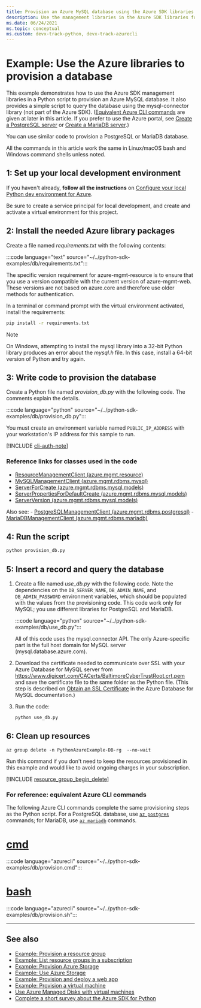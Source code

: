 ```yaml
---
title: Provision an Azure MySQL database using the Azure SDK libraries
description: Use the management libraries in the Azure SDK libraries for Python to provision an Azure MySQL, PostgresSQL, or MariaDB database.
ms.date: 06/24/2021
ms.topic: conceptual
ms.custom: devx-track-python, devx-track-azurecli
---
```


# Example: Use the Azure libraries to provision a database

This example demonstrates how to use the Azure SDK management libraries in a Python script to provision an Azure MySQL database. It also provides a simple script to query the database using the mysql-connector library (not part of the Azure SDK). ([Equivalent Azure CLI commands](#for-reference-equivalent-azure-cli-commands) are given at later in this article. If you prefer to use the Azure portal, see [Create a PostgreSQL server](/azure/postgresql/quickstart-create-server-database-portal) or [Create a MariaDB server](/azure/mariadb/quickstart-create-mariadb-server-database-using-azure-portal).)

You can use similar code to provision a PostgreSQL or MariaDB database.

All the commands in this article work the same in Linux/macOS bash and Windows command shells unless noted.

## 1: Set up your local development environment

If you haven't already, **follow all the instructions** on [Configure your local Python dev environment for Azure](configure-local-development-environment.md).

Be sure to create a service principal for local development, and create and activate a virtual environment for this project.

## 2: Install the needed Azure library packages

Create a file named *requirements.txt* with the following contents:

:::code language="text" source="~/../python-sdk-examples/db/requirements.txt":::

The specific version requirement for azure-mgmt-resource is to ensure that you use a version compatible with the current version of azure-mgmt-web. These versions are not based on azure.core and therefore use older methods for authentication.

In a terminal or command prompt with the virtual environment activated, install the requirements:

```cmd
pip install -r requirements.txt
```

> [!NOTE]
> On Windows, attempting to install the mysql library into a 32-bit Python library produces an error about the *mysql.h* file. In this case, install a 64-bit version of Python and try again.

## 3: Write code to provision the database

Create a Python file named *provision_db.py* with the following code. The comments explain the details.

:::code language="python" source="~/../python-sdk-examples/db/provision_db.py":::

You must create an environment variable named `PUBLIC_IP_ADDRESS` with your workstation's IP address for this sample to run.

[!INCLUDE [cli-auth-note](includes/cli-auth-note.md)]

### Reference links for classes used in the code

- [ResourceManagementClient (azure.mgmt.resource)](/python/api/azure-mgmt-resource/azure.mgmt.resource.resourcemanagementclient)
- [MySQLManagementClient (azure.mgmt.rdbms.mysql)](/python/api/azure-mgmt-rdbms/azure.mgmt.rdbms.mysql.mysqlmanagementclient)
- [ServerForCreate (azure.mgmt.rdbms.mysql.models)](/python/api/azure-mgmt-rdbms/azure.mgmt.rdbms.mysql.models.serverforcreate)
- [ServerPropertiesForDefaultCreate (azure.mgmt.rdbms.mysql.models)](/python/api/azure-mgmt-rdbms/azure.mgmt.rdbms.mysql.models.serverpropertiesfordefaultcreate)
- [ServerVersion (azure.mgmt.rdbms.mysql.models)](/python/api/azure-mgmt-rdbms/azure.mgmt.rdbms.mysql.models.serverversion)

Also see:
    - [PostgreSQLManagementClient (azure.mgmt.rdbms.postgresql)](/python/api/azure-mgmt-rdbms/azure.mgmt.rdbms.postgresql.postgresqlmanagementclient)
    - [MariaDBManagementClient (azure.mgmt.rdbms.mariadb)](/python/api/azure-mgmt-rdbms/azure.mgmt.rdbms.mariadb.mariadbmanagementclient)

## 4: Run the script

```cmd
python provision_db.py
```

## 5: Insert a record and query the database

1. Create a file named *use_db.py* with the following code. Note the dependencies on the `DB_SERVER_NAME`, `DB_ADMIN_NAME`, and `DB_ADMIN_PASSWORD` environment variables, which should be populated with the values from the provisioning code. This code work only for MySQL; you use different libraries for PostgreSQL and MariaDB.

    :::code language="python" source="~/../python-sdk-examples/db/use_db.py":::

    All of this code uses the mysql.connector API. The only Azure-specific part is the full host domain for MySQL server (mysql.database.azure.com).

1. Download the certificate needed to communicate over SSL with your Azure Database for MySQL server from https://www.digicert.com/CACerts/BaltimoreCyberTrustRoot.crt.pem and save the certificate file to the same folder as the Python file. (This step is described on [Obtain an SSL Certificate](/azure/mysql/howto-configure-ssl#step-1-obtain-ssl-certificate) in the Azure Database for MySQL documentation.)

1. Run the code:

    ```cmd
    python use_db.py
    ```

## 6: Clean up resources

```azurecli
az group delete -n PythonAzureExample-DB-rg  --no-wait
```

Run this command if you don't need to keep the resources provisioned in this example and would like to avoid ongoing charges in your subscription.

[!INCLUDE [resource_group_begin_delete](includes/resource-group-begin-delete.md)]

### For reference: equivalent Azure CLI commands

The following Azure CLI commands complete the same provisioning steps as the Python script. For a PostgreSQL database, use [`az postgres`](/cli/azure/postgres) commands; for MariaDB, use [`az mariadb`](/cli/azure/mariadb) commands.

# [cmd](#tab/cmd)

:::code language="azurecli" source="~/../python-sdk-examples/db/provision.cmd":::

# [bash](#tab/bash)

:::code language="azurecli" source="~/../python-sdk-examples/db/provision.sh":::

---

## See also

- [Example: Provision a resource group](azure-sdk-example-resource-group.md)
- [Example: List resource groups in a subscription](azure-sdk-example-list-resource-groups.md)
- [Example: Provision Azure Storage](azure-sdk-example-storage.md)
- [Example: Use Azure Storage](azure-sdk-example-storage-use.md)
- [Example: Provision and deploy a web app](azure-sdk-example-web-app.md)
- [Example: Provision a virtual machine](azure-sdk-example-virtual-machines.md)
- [Use Azure Managed Disks with virtual machines](azure-sdk-samples-managed-disks.md)
- [Complete a short survey about the Azure SDK for Python](https://microsoft.qualtrics.com/jfe/form/SV_bNFX0HECjzPWMiG?Q_CHL=docs)
